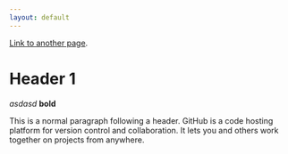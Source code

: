 ```yaml
---
layout: default
---
```


[Link to another page](./another-page.html).

# Header 1

*asdasd*
__bold__

This is a normal paragraph following a header. GitHub is a code hosting platform for version control and collaboration. It lets you and others work together on projects from anywhere.
